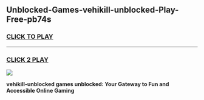 
## Unblocked-Games-vehikill-unblocked-Play-Free-pb74s
<h3>
<a href="https://premium76.site?title=vehikill-unblocked&ref=23A">CLICK TO PLAY</a></h3>
<hr>

<h3>
<a href="https://premium76.site?title=vehikill-unblocked&ref=23A">CLICK 2 PLAY</a>
  
</h3>

<a href="https://premium76.site?title=vehikill-unblocked&ref=23A"><img src="https://clearcache.store/games.png"></a>


**vehikill-unblocked games unblocked: Your Gateway to Fun and Accessible Online Gaming**

